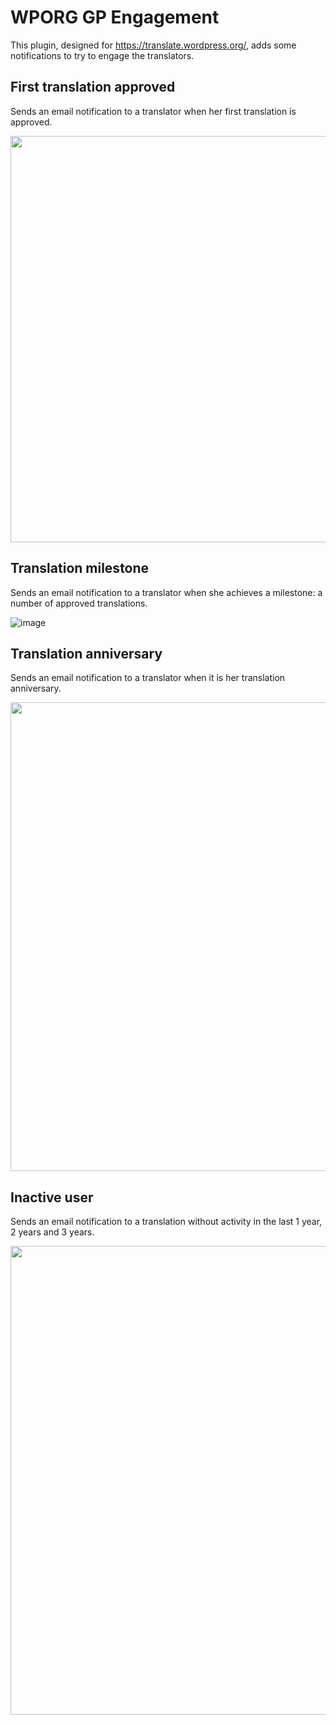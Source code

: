 # WPORG GP Engagement

This plugin, designed for https://translate.wordpress.org/, adds some 
notifications to try to engage the translators.

## First translation approved  

Sends an email notification to a translator when her first translation 
is approved.

<img src="https://github.com/user-attachments/assets/927b27f5-3363-4f4f-aa52-51f12440fde6" width="650px">

## Translation milestone

Sends an email notification to a translator when she achieves a milestone:
a number of approved translations.

![image](https://github.com/user-attachments/assets/85fe555c-3f8a-41f8-bfd2-c6a95f237adf)

## Translation anniversary

Sends an email notification to a translator when it is her translation anniversary.

<img src="https://github.com/user-attachments/assets/473028d3-9012-40c4-97b3-360874cbc516" width="750px">

## Inactive user

Sends an email notification to a translation without activity in the last 1 year, 2 years and 3 years.

<img src="https://github.com/user-attachments/assets/e6b829f5-a833-4beb-8bc1-426d487f611d" width="750px">


